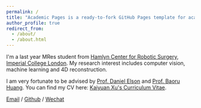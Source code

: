 ```yaml
---
permalink: /
title: "Academic Pages is a ready-to-fork GitHub Pages template for academic personal websites"
author_profile: true
redirect_from: 
  - /about/
  - /about.html
---
```


I'm a last year MRes student from [Hamlyn Center for Robotic Surgery](https://www.imperial.ac.uk/hamlyn-centre/), [Imperial College London](https://www.imperial.ac.uk/). My research interest includes computer vision, machine learning and 4D reconstruction.

I am very fortunate to be advised by [Prof. Daniel Elson](https://scholar.google.com/citations?user=SnuIIlsAAAAJ&hl=en) and [Prof. Baoru Huang](https://scholar.google.com/citations?user=unbPvWAAAAAJ&hl=zh-CN). 
You can find my CV here: [Kaiyuan Xu's Curriculum Vitae](../assets/Curriculum_Vitae.pdf).

[Email](kaiyuanxu2002@gmail.com) / [Github]() / [Wechat](../images/wechat.jpg) 

